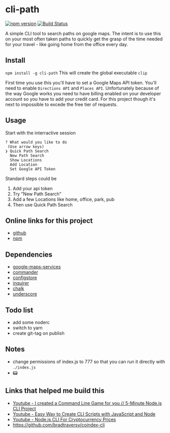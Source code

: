 # cli-path
[![npm version](https://img.shields.io/npm/v/cli-path.svg)](https://www.npmjs.com/package/cli-path)
[![Build Status](https://github.com/iosifv/cli-path/actions/workflows/test.yaml/badge.svg?branch=main)](https://github.com/iosifv/cli-path/actions/workflows/test.yml)

A simple CLI tool to search paths on google maps. The intent is to use this on your most often taken paths to quickly get the grasp of the time needed for your travel - like going home from the office every day.

## Install
```npm install -g cli-path```
This will create the global executable `clip`

First time you use this you'll have to set a Google Maps API token. You'll need to enable `Directions API` and `Places API`. Unfortunately because of the way Google works you need to have billing enabled on your developer account so you have to add your credit card. For this project though it's next to impossible to excede the free tier of requests.

## Usage

Start with the interractive session
``` $ clip
? What would you like to do
 (Use arrow keys)
❯ Quick Path Search 
  New Path Search 
  Show Locations 
  Add Location 
  Set Google API Token
```

Standard steps could be
1. Add your api token
2. Try "New Path Search"
3. Add a few Locations like home, office, park, pub
4. Then use Quick Path Search

## Online links for this project
- [github](https://github.com/iosifv/cli-path)
- [npm](https://www.npmjs.com/package/cli-path)

## Dependencies
- [google-maps-services](https://github.com/googlemaps/google-maps-services-js)
- [commander](https://www.npmjs.com/package/commander)
- [configstore](https://www.npmjs.com/package/configstore)
- [inquirer](https://www.npmjs.com/package/inquirer)
- [chalk](https://www.npmjs.com/package/chalk)
- [underscore](https://underscorejs.org/)

## Todo list
- add some noderc
- switch to yarn
- create git-tag on publish

## Notes
- change permissions of index.js to 777 so that you can run it directly with ```./index.js```
- 📟



## Links that helped me build this
- [Youtube - I created a Command Line Game for you // 5-Minute Node.js CLI Project](https://www.youtube.com/watch?v=_oHByo8tiEY)
- [Youtube - Easy Way to Create CLI Scripts with JavaScript and Node](https://www.youtube.com/watch?v=dfTpFFZwazI)
- [Youtube - Node.js CLI For Cryptocurrency Prices](https://www.youtube.com/watch?v=-6OAHsde15E)
- https://github.com/bradtraversy/coindex-cli